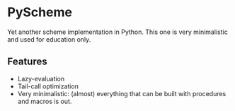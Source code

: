 # PyScheme

Yet another scheme implementation in Python. This one is very minimalistic and
used for education only.

## Features

 * Lazy-evaluation
 * Tail-call optimization
 * Very minimalistic: (almost) everything that can be built with procedures and
   macros is out.

